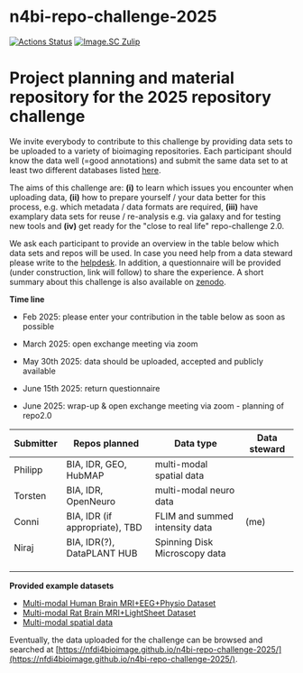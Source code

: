 # n4bi-repo-challenge-2025

[![Actions Status][actions-badge]][actions-link]
[![Image.SC Zulip][zulip-badge]][zulip-link]

<!-- SPHINX-START -->

<!-- prettier-ignore-start -->
[actions-badge]:            https://github.com/nfdi4bioimage/n4bi-repo-challenge-2025/workflows/CI/badge.svg
[actions-link]:             https://github.com/nfdi4bioimage/n4bi-repo-challenge-2025/actions
[github-discussions-badge]: https://img.shields.io/static/v1?label=Discussions&message=Ask&color=blue&logo=github
[github-discussions-link]:  https://github.com/nfdi4bioimage/n4bi-repo-challenge-2025/discussions
[zulip-badge]:              https://img.shields.io/badge/zulip-join_chat-brightgreen.svg
[zulip-link]:               https://imagesc.zulipchat.com/#narrow/stream/328251-NGFF

<!-- prettier-ignore-end -->

# Project planning and material repository for the 2025 repository challenge 

We invite everybody to contribute to this challenge by providing data sets to be uploaded to a variety of bioimaging repositories. Each participant should know the data well (=good annotations) and submit the same data set to at least two different databases listed [here](https://fairsharing.org/search?q=imaging&isRecommended=true&page=1).

The aims of this challenge are: **(i)** to learn which issues you encounter when uploading data, **(ii)** how to prepare yourself / your data better for this process, e.g. which metadata / data formats are required, **(iii)** have examplary data sets for reuse / re-analysis e.g. via galaxy and for testing new tools and **(iv)** get ready for the "close to real life" repo-challenge 2.0. 

We ask each participant to provide an overview in the table below which data sets and repos will be used. In case you need help from a data steward please write to the [helpdesk](https://nfdi4bioimage.de/help-desk/). In addition, a questionnaire will be provided (under construction, link will follow) to share the experience. A short summary about this challenge is also available on [zenodo](https://doi.org/10.5281/zenodo.14833974). 

**Time line**

+ Feb 2025: please enter your contribution in the table below as soon as possible

+ March 2025: open exchange meeting via zoom

+ May 30th 2025: data should be uploaded, accepted and publicly available

+ June 15th 2025: return questionnaire

+ June 2025: wrap-up & open exchange meeting via zoom - planning of repo2.0

| Submitter     | Repos planned |  Data type | Data steward | 
| ------------- | ------------- | ------------- |------------- |
|  Philipp  | BIA, IDR, GEO, HubMAP   |multi-modal spatial data||
|  Torsten  | BIA, IDR, OpenNeuro   | multi-modal neuro data |
|  Conni    | BIA, IDR (if appropriate), TBD    | FLIM and summed intensity data    | (me)
|  Niraj  | BIA, IDR(?), DataPLANT HUB | Spinning Disk Microscopy data |
|    |    |    |
|    |    |    |
|    |    |    |

**Provided example datasets**

+ [Multi-modal Human Brain MRI+EEG+Physio Dataset](https://openneuro.org/datasets/ds005795/versions/1.0.0)
+ [Multi-modal Rat Brain MRI+LightSheet Dataset](https://git.nfdi4plants.org/torsten.stoeter/rat-mri-ls)
+ [Multi-modal spatial data](https://www.ebi.ac.uk/biostudies/BioImages/studies/S-BIAD1093)

Eventually, the data uploaded for the challenge can be browsed and searched at
[https://nfdi4bioimage.github.io/n4bi-repo-challenge-2025/](https://nfdi4bioimage.github.io/n4bi-repo-challenge-2025/).
